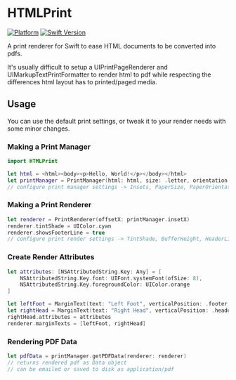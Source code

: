 # HTMLPrint

[![Platform](https://img.shields.io/badge/platform-iOS-blue.svg?style=flat)](https://developer.apple.com/swift)
[![Swift Version](https://img.shields.io/badge/swift4-compatible-4BC51D.svg?style=flat)](https://developer.apple.com/swift)

A print renderer for Swift to ease HTML documents to be converted into pdfs.

It's usually difficult to setup a UIPrintPageRenderer and UIMarkupTextPrintFormatter to render html to pdf while respecting the differences html layout has to printed/paged media.

## Usage

You can use the default print settings, or tweak it to your render needs with some minor changes.

### Making a Print Manager

```swift
import HTMLPrint

let html = <html><body><p>Hello, World!</p></body></html>
let printManager = PrintManager(html: html, size: .letter, orientation: .landscape, dpi: .dpi300)
// configure print manager settings -> Insets, PaperSize, PaperOrientation, DPI
```

### Making a Print Renderer

```swift
let renderer = PrintRenderer(offsetX: printManager.insetX)
renderer.tintShade = UIColor.cyan
renderer.showsFooterLine = true
// configure print render settings -> TintShade, BufferHeight, HeaderLine, FooterLine, MarginText
```

### Create Render Attributes

```swift
let attributes: [NSAttributedString.Key: Any] = [
    NSAttributedString.Key.font: UIFont.systemFont(ofSize: 8),
    NSAttributedString.Key.foregroundColor: UIColor.orange
]

let leftFoot = MarginText(text: "Left Foot", verticalPosition: .footer, horizontalPosition: .left, baselinePosition: .baseline)
let rightHead = MarginText(text: "Right Head", verticalPosition: .header, horizontalPosition: .right, baselinePosition: .center)
rightHead.attributes = attributes
renderer.marginTexts = [leftFoot, rightHead]
```

### Rendering PDF Data

```swift
let pdfData = printManager.getPDFData(renderer: renderer)
// returns rendered pdf as Data object
// can be emailed or saved to disk as application/pdf
```
